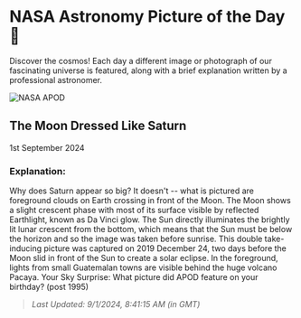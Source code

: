 
  # NASA Astronomy Picture of the Day 🌌

  Discover the cosmos! Each day a different image or photograph of our fascinating universe is featured, along with a brief explanation written by a professional astronomer.

![NASA APOD](https://apod.nasa.gov/apod/image/2409/SaturnMoon_Sojuel_1824.jpg)

## The Moon Dressed Like Saturn

1st September 2024

### Explanation: 

Why does Saturn appear so big? It doesn't -- what is pictured are foreground clouds on Earth crossing in front of the Moon. The Moon shows a slight crescent phase with most of its surface visible by reflected Earthlight, known as Da Vinci glow. The Sun directly illuminates the brightly lit lunar crescent from the bottom, which means that the Sun must be below the horizon and so the image was taken before sunrise.  This double take-inducing picture was captured on 2019 December 24, two days before the Moon slid in front of the Sun to create a solar eclipse. In the foreground, lights from small Guatemalan towns are visible behind the huge volcano Pacaya.    Your Sky Surprise: What picture did APOD feature on your birthday? (post 1995)

> _Last Updated: 9/1/2024, 8:41:15 AM (in GMT)_
